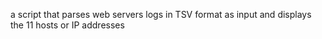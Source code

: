 a script that parses web servers logs in TSV format as input and displays the 11 hosts or IP addresses 
